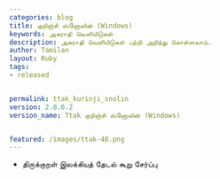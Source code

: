 ```yaml
---
categories: blog
title: குறிஞ்சி ஸ்னோலின் (Windows)
keywords: அகராதி வெளியிடுகள்
description: அகராதி வெளியிடுகள் பற்றி அறிந்து கொள்ளலாம்.
author: Tamilan
layout: Ruby
tags: 
- released


permalink: ttak_kurinji_snolin
version: 2.8.6.2
version_name: Ttak குறிஞ்சி ஸ்னோலின் (Windows)


featured: /images/ttak-48.png
---
```


- திருக்குறள் இலக்கியத் தேடல் கூறு சேர்ப்பு
